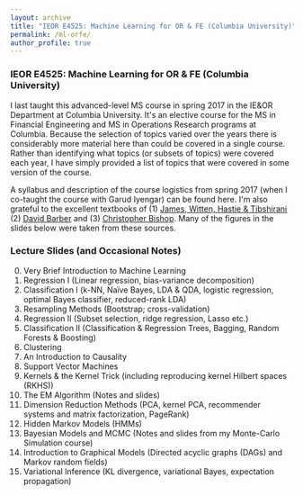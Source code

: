 ```yaml
---
layout: archive
title: "IEOR E4525: Machine Learning for OR & FE (Columbia University)"
permalink: /ml-orfe/
author_profile: true
---
```

### IEOR E4525: Machine Learning for OR & FE (Columbia University)

I last taught this advanced-level MS course in spring 2017 in the IE&OR Department at Columbia University. 
It's an elective course for the MS in Financial Engineering and MS in Operations Research programs at Columbia. 
Because the selection of topics varied over the years there is considerably more material here than could be 
covered in a single course. Rather than identifying what topics (or subsets of topics) were covered each year, 
I have simply provided a list of topics that were covered in some version of the course. 
<!---
I have also provided 
some additional slides / topics that never made it into the course but that I nonetheless used / developed at 
some point for other purposes. If a link isn’t provided then that simply means I do not wish to post the slides 
(probably because I am in the ``process'' of editing them – a process that could take a very long time indeed). 
I will not be posting solutions to the assignments or code / software so please don’t send me an email asking 
me to do so!  Finally, please note that I do not have time to answer emails asking me to clarify or explain 
issues arising in these notes and assignments. 
--->
A syllabus and description of the course logistics from spring 2017 (when I co-taught the course with Garud 
Iyengar) can be found here.  I'm also grateful to the excellent textbooks of (1) [James, Witten, Hastie & 
Tibshirani](http://www.statlearning.com/) (2) [David Barber](http://web4.cs.ucl.ac.uk/staff/D.Barber/pmwiki/pmwiki.php?n=Brml.HomePage) and (3) [Christopher Bishop](https://www.microsoft.com/en-us/research/people/cmbishop/). Many of the figures in the slides below were taken from these sources. 

### Lecture Slides (and Occasional Notes)

0. Very Brief Introduction to Machine Learning
1. Regression I (Linear regression, bias-variance decomposition)
2. Classification I (k-NN, Naïve Bayes, LDA & QDA, logistic regression, optimal Bayes classifier, reduced-rank LDA)
3. Resampling Methods (Bootstrap; cross-validation)
4. Regression II (Subset selection, ridge regression, Lasso etc.)
5. Classification II (Classification & Regression Trees, Bagging, Random Forests & Boosting)
6. Clustering
7. An Introduction to Causality
8. Support Vector Machines
9. Kernels & the Kernel Trick (including reproducing kernel Hilbert spaces (RKHS))
10. The EM Algorithm (Notes and slides)
11. Dimension Reduction Methods (PCA, kernel PCA, recommender systems and matrix factorization, PageRank)
12. Hidden Markov Models (HMMs)
13. Bayesian Models and MCMC (Notes and slides from my Monte-Carlo Simulation course)
14. Introduction to Graphical Models (Directed acyclic graphs (DAGs) and Markov random fields)
15. Variational Inference (KL divergence, variational Bayes, expectation propagation)
